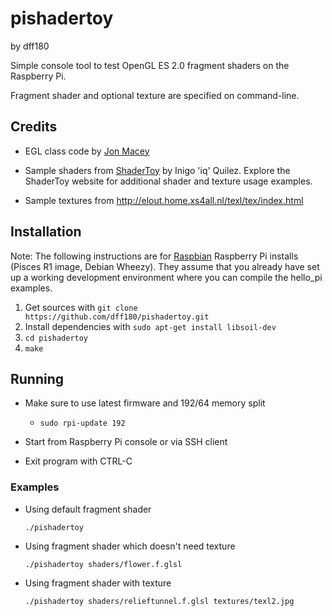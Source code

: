 pishadertoy
===========
by dff180

Simple console tool to test OpenGL ES 2.0 fragment shaders on the Raspberry Pi.

Fragment shader and optional texture are specified on command-line.

Credits
-------

* EGL class code by [Jon Macey](http://jonmacey.blogspot.de/2012/06/opengl-es-on-raspberry-pi-pt-3-creating.html)

* Sample shaders from [ShaderToy](http://www.iquilezles.org/apps/shadertoy/) by Inigo 'iq' Quilez. Explore the ShaderToy website for additional shader and texture usage examples.

* Sample textures from http://elout.home.xs4all.nl/texl/tex/index.html

Installation
------------
Note: The following instructions are for [Raspbian](http://www.raspbian.org/) Raspberry Pi installs (Pisces R1 image, Debian Wheezy).
They assume that you already have set up a working development environment where you can compile the hello\_pi examples.

1. Get sources with `git clone https://github.com/dff180/pishadertoy.git`
2. Install dependencies with `sudo apt-get install libsoil-dev`
3. `cd pishadertoy`
4. `make`

Running
-------
* Make sure to use latest firmware and 192/64 memory split
  * `sudo rpi-update 192`

* Start from Raspberry Pi console or via SSH client 

* Exit program with CTRL-C

### Examples

* Using default fragment shader

    `./pishadertoy`
    
* Using fragment shader which doesn't need texture

    `./pishadertoy shaders/flower.f.glsl`
    
* Using fragment shader with texture

    `./pishadertoy shaders/relieftunnel.f.glsl textures/texl2.jpg`
    

